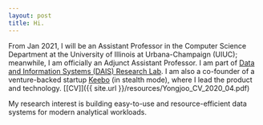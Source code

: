 ```yaml
---
layout: post
title: Hi.
---
```


From Jan 2021, I will be an Assistant Professor in the Computer Science Department at the University of Illinois at Urbana-Champaign (UIUC); meanwhile, I am officially an Adjunct Assistant Professor. I am part of [Data and Information Systems (DAIS) Research Lab](https://dais.cs.illinois.edu/). 
I am also a co-founder of a venture-backed startup [Keebo](https://keebo.ai) (in stealth mode), where I lead the product and technology.
[[CV]]({{ site.url }}/resources/Yongjoo_CV_2020_04.pdf)

<!-- For my research, I build systems for large-scale data analytics and machine learning and also apply machine learning for intelligent data-intensive systems. -->

My research interest is building easy-to-use and resource-efficient data systems
for modern analytical workloads.



<!--
I received a B.S. from 
[Seoul National University](https://en.wikipedia.org/wiki/Seoul_National_University).
My graduate studies were gratefully supported by 2013 Kwanjeong Ph.D. Fellowship and 2011 Jeongsong 
Graduate Study Fellowship. -->

<!-- I am best reached via email: yongjoo@illinois.edu. -->



<!-- **Note:** For 2020-2021, I have a few positions for PhD studies at UIUC. If you are interested in the
systems for data management and machine learning, feel free to send me an email with your CV and 
other related materials (e.g., publications, Github repository, links to your portfolio). 
Computer Science at UIUC is strong, being ranked within top 5 by 
[US News](https://www.usnews.com/best-graduate-schools/top-science-schools/computer-science-rankings) 
and [CSRankings](http://csrankings.org/).
You will receive high-quality education from good people. -->

